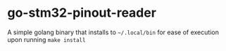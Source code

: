 # go-stm32-pinout-reader
A simple golang binary that installs to `~/.local/bin` for ease of execution
upon running `make install`
